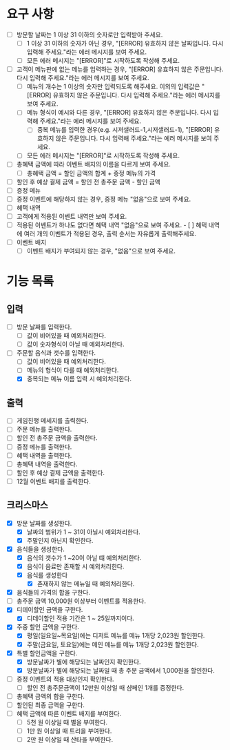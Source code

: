 # 요구 사항

- [ ]   방문할 날짜는 1 이상 31 이하의 숫자로만 입력받아 주세요.
	- [ ]   1 이상 31 이하의 숫자가 아닌 경우, "[ERROR] 유효하지 않은 날짜입니다. 다시 입력해 주세요."라는 에러 메시지를 보여 주세요.
	- [ ]   모든 에러 메시지는 "[ERROR]"로 시작하도록 작성해 주세요.
- [ ]   고객이 메뉴판에 없는 메뉴를 입력하는 경우, "[ERROR] 유효하지 않은 주문입니다. 다시 입력해 주세요."라는 에러 메시지를 보여 주세요.
	- [ ]   메뉴의 개수는 1 이상의 숫자만 입력되도록 해주세요. 이외의 입력값은 "[ERROR] 유효하지 않은 주문입니다. 다시 입력해 주세요."라는 에러 메시지를 보여 주세요.
	- [ ]   메뉴 형식이 예시와 다른 경우, "[ERROR] 유효하지 않은 주문입니다. 다시 입력해 주세요."라는 에러 메시지를 보여 주세요.
		- [ ]   중복 메뉴를 입력한 경우(e.g. 시저샐러드-1,시저샐러드-1), "[ERROR] 유효하지 않은 주문입니다. 다시 입력해 주세요."라는 에러 메시지를 보여 주세요.
	- [ ]   모든 에러 메시지는 "[ERROR]"로 시작하도록 작성해 주세요.
- [ ]   총혜택 금액에 따라 이벤트 배지의 이름을 다르게 보여 주세요.
	- [ ]   총혜택 금액 = 할인 금액의 합계 + 증정 메뉴의 가격
- [ ]  할인 후 예상 결제 금액 = 할인 전 총주문 금액 - 할인 금액
- [ ]   증정 메뉴
  - [ ]   증정 이벤트에 해당하지 않는 경우, 증정 메뉴 "없음"으로 보여 주세요.
- [ ]   혜택 내역
   - [ ]   고객에게 적용된 이벤트 내역만 보여 주세요.
   - [ ]   적용된 이벤트가 하나도 없다면 혜택 내역 "없음"으로 보여 주세요.
    - [ ]  혜택 내역에 여러 개의 이벤트가 적용된 경우, 출력 순서는 자유롭게 출력해주세요.
- [ ]   이벤트 배지
    - [ ]   이벤트 배지가 부여되지 않는 경우, "없음"으로 보여 주세요.
 # 기능 목록
## 입력
- [ ] 방문 날짜를 입력한다.
	- [ ] 값이 비어있을 때 예외처리한다.
	- [ ] 값이 숫자형식이 아닐 때 예외처리한다.
- [ ] 주문할 음식과 갯수를 입력한다.
	- [ ] 값이 비어있을 때 예외처리한다.
	- [ ] 메뉴의 형식이 다를 떄 예외처리한다.
	- [x] 중복되는 메뉴 이름 입력 시 예외처리한다.
## 출력
- [ ] 게임진행 메세지를 출력한다.
- [ ] 주문 메뉴를 출력한다.
- [ ] 할인 전 총주문 금액을 출력한다.
- [ ] 증정 메뉴를 출력한다.
- [ ] 혜택 내역을 출력한다.
- [ ] 총혜택 내역을 출력한다.
- [ ] 할인 후 예상 결제 금액을 출력한다.
- [ ] 12월 이벤트 배지를 출력한다.
 ## 크리스마스
- [x] 방문 날짜를 생성한다.
	- [x] 날짜의 범위가 1 ~ 31이 아닐시 예외처리한다.
	- [x] 주말인지 아닌지 확인한다.
- [x] 음식들을 생성한다.
	- [x] 음식의 갯수가 1 ~20이 아닐 떄 예외처리한다.
	- [x] 음식이 음료만 존재할 시 예외처리한다.
	- [x] 음식를 생성한다
		- [x] 존재하지 않는 메뉴일 때 예외처리한다. 
- [x] 음식들의 가격의 합을 구한다.
- [ ] 총주문 금액 10,000원 이상부터 이벤트를 적용한다.
- [x] 디데이할인 금액을 구한다.
	- [x] 디데이할인 적용 기간은 1 ~ 25일까지이다.
- [x] 주중 할인 금액을 구한다.
	- [x] 평일(일요일~목요일)에는 디저트 메뉴를 메뉴 1개당 2,023원 할인한다.
	- [x] 주말(금요일, 토요일)에는 메인 메뉴를 메뉴 1개당 2,023원 할인한다.
- [x] 특별 할인금액을 구한다.
	- [x] 방문날짜가 별에 해당되는 날짜인지 확인한다.
	- [x] 방문날짜가 별에 해당되는 날짜일 때 총 주문 금액에서 1,000원을 할인한다.
- [ ] 증정 이벤트의 적용 대상인지 확인한다.
	- [ ] 할인 전 총주문금액이 12만원 이상일 때 샴페인 1개를 증정한다.
- [ ] 총혜택 금액의 합을 구한다.
- [ ] 할인된 최종 금액을 구한다.
- [ ] 혜택 금액에 따른 이벤트 배지를 부여한다.
	- [ ] 5천 원 이상일 때 별을 부여한다.
	- [ ] 1만 원 이상일 때 트리을 부여한다.
	- [ ] 2만 원 이상일 때 산타을 부여한다.